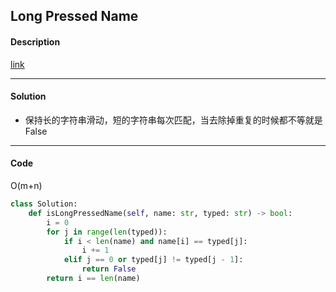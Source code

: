## Long Pressed Name

#### Description

[link](https://leetcode.com/problems/long-pressed-name/discuss/183994/C%2B%2BJavaPython-Two-Pointers)

---

#### Solution

- 保持长的字符串滑动，短的字符串每次匹配，当去除掉重复的时候都不等就是False

---

#### Code

O(m+n)

```python
class Solution:
    def isLongPressedName(self, name: str, typed: str) -> bool:
        i = 0
        for j in range(len(typed)):
            if i < len(name) and name[i] == typed[j]:
                i += 1
            elif j == 0 or typed[j] != typed[j - 1]:
                return False
        return i == len(name)
```
